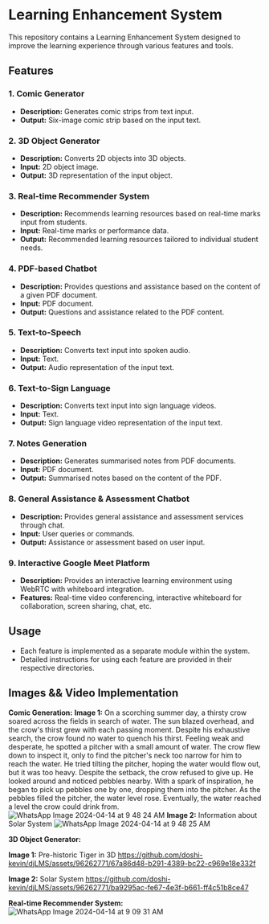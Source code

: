 # Learning Enhancement System

This repository contains a Learning Enhancement System designed to improve the learning experience through various features and tools.

## Features

### 1. Comic Generator
- **Description:** Generates comic strips from text input.
- **Output:** Six-image comic strip based on the input text.

### 2. 3D Object Generator
- **Description:** Converts 2D objects into 3D objects.
- **Input:** 2D object image.
- **Output:** 3D representation of the input object.

### 3. Real-time Recommender System
- **Description:** Recommends learning resources based on real-time marks input from students.
- **Input:** Real-time marks or performance data.
- **Output:** Recommended learning resources tailored to individual student needs.

### 4. PDF-based Chatbot
- **Description:** Provides questions and assistance based on the content of a given PDF document.
- **Input:** PDF document.
- **Output:** Questions and assistance related to the PDF content.

### 5. Text-to-Speech
- **Description:** Converts text input into spoken audio.
- **Input:** Text.
- **Output:** Audio representation of the input text.

### 6. Text-to-Sign Language
- **Description:** Converts text input into sign language videos.
- **Input:** Text.
- **Output:** Sign language video representation of the input text.

### 7. Notes Generation
- **Description:** Generates summarised notes from PDF documents.
- **Input:** PDF document.
- **Output:** Summarised notes based on the content of the PDF.

### 8. General Assistance & Assessment Chatbot
- **Description:** Provides general assistance and assessment services through chat.
- **Input:** User queries or commands.
- **Output:** Assistance or assessment based on user input.

### 9. Interactive Google Meet Platform
- **Description:** Provides an interactive learning environment using WebRTC with whiteboard integration.
- **Features:** Real-time video conferencing, interactive whiteboard for collaboration, screen sharing, chat, etc.

## Usage
- Each feature is implemented as a separate module within the system.
- Detailed instructions for using each feature are provided in their respective directories.

## Images && Video Implementation
**Comic Generation:**
**Image 1:** On a scorching summer day, a thirsty crow soared across the fields in search of water. The sun blazed overhead, and the crow's thirst grew with each passing moment. Despite his exhaustive search, the crow found no water to quench his thirst. Feeling weak and desperate, he spotted a pitcher with a small amount of water. The crow flew down to inspect it, only to find the pitcher's neck too narrow for him to reach the water. He tried tilting the pitcher, hoping the water would flow out, but it was too heavy. Despite the setback, the crow refused to give up. He looked around and noticed pebbles nearby. With a spark of inspiration, he began to pick up pebbles one by one, dropping them into the pitcher. As the pebbles filled the pitcher, the water level rose. Eventually, the water reached a level the crow could drink from.
![WhatsApp Image 2024-04-14 at 9 48 24 AM](https://github.com/doshi-kevin/djLMS/assets/96262771/131ab08a-22a8-4701-a0df-f58f24e16391)
**Image 2:** Information about Solar System
![WhatsApp Image 2024-04-14 at 9 48 25 AM](https://github.com/doshi-kevin/djLMS/assets/96262771/cb984385-b43d-4c94-9cf7-b884b5c6df8a)

**3D Object Generator:**

**Image 1:** Pre-historic Tiger in 3D
https://github.com/doshi-kevin/djLMS/assets/96262771/67a86d48-b291-4389-bc22-c969e18e332f

**Image 2:** Solar System
https://github.com/doshi-kevin/djLMS/assets/96262771/ba9295ac-fe67-4e3f-b661-ff4c51b8ce47

**Real-time Recommender System:**
![WhatsApp Image 2024-04-14 at 9 09 31 AM](https://github.com/doshi-kevin/djLMS/assets/96262771/8341953b-1766-4023-8a99-c8c87a8e0235)

